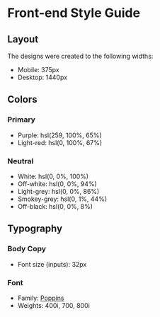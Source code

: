 # Front-end Style Guide

## Layout

The designs were created to the following widths:

- Mobile: 375px
- Desktop: 1440px

## Colors

### Primary

- Purple: hsl(259, 100%, 65%)
- Light-red: hsl(0, 100%, 67%)

### Neutral

- White: hsl(0, 0%, 100%)
- Off-white: hsl(0, 0%, 94%)
- Light-grey: hsl(0, 0%, 86%)
- Smokey-grey: hsl(0, 1%, 44%)
- Off-black: hsl(0, 0%, 8%)

## Typography

### Body Copy

- Font size (inputs): 32px

### Font

- Family: [Poppins](https://fonts.google.com/specimen/Poppins)
- Weights: 400i, 700, 800i
